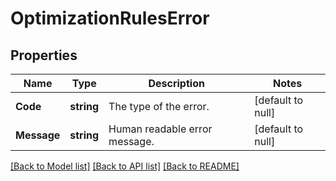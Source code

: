 # OptimizationRulesError

## Properties
Name | Type | Description | Notes
------------ | ------------- | ------------- | -------------
**Code** | **string** | The type of the error. | [default to null]
**Message** | **string** | Human readable error message. | [default to null]

[[Back to Model list]](../README.md#documentation-for-models) [[Back to API list]](../README.md#documentation-for-api-endpoints) [[Back to README]](../README.md)


